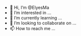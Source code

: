 - 👋 Hi, I’m @ElyesMa
- 👀 I’m interested in ...
- 🌱 I’m currently learning ...
- 💞️ I’m looking to collaborate on ...
- 📫 How to reach me ...

<!---
ElyesMa/ElyesMa is a ✨ special ✨ repository because its `README.md` (this file) appears on your GitHub profile.
You can click the Preview link to take a look at your changes.
--->
